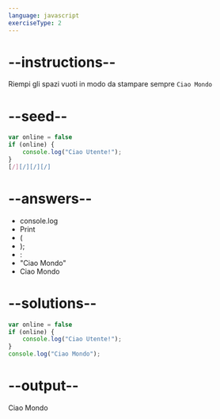 ```yaml
---
language: javascript
exerciseType: 2
---
```


# --instructions--

Riempi gli spazi vuoti in modo da stampare sempre `Ciao Mondo`

# --seed--

```javascript
var online = false
if (online) {
    console.log("Ciao Utente!");
}
[/][/][/][/]
```

# --answers--

- console.log
- Print
- (
- );
- :
- "Ciao Mondo"
- Ciao Mondo

# --solutions--

```javascript
var online = false
if (online) {
    console.log("Ciao Utente!");
}
console.log("Ciao Mondo");
```

# --output--

Ciao Mondo

